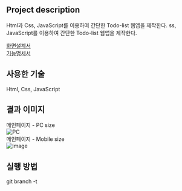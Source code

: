 Project description
----
Html과 Css, JavaScript를 이용하여 간단한 Todo-list 웹앱을 제작한다.
ss, JavaScript를 이용하여 간단한 Todo-list 웹앱을 제작한다.

[화면설계서](https://github.com/HICC-Introduction/B652009-Todo_list/issues/4#issue-842737681)<br>
[기능명세서](https://github.com/HICC-Introduction/B652009-Todo_list/issues/3#issue-842730389)

사용한 기술
---
Html, Css, JavaScript

결과 이미지
---
메인페이지 - PC size<br>
![PC](https://user-images.githubusercontent.com/51940808/113503965-153b0f80-9570-11eb-8c64-6fc5ff46c612.png)
<br>
메인페이지 - Mobile size<br>
![image](https://user-images.githubusercontent.com/51940808/113503692-5fbb8c80-956e-11eb-9159-56188410bd18.png)

실행 방법
---
git branch -t 

